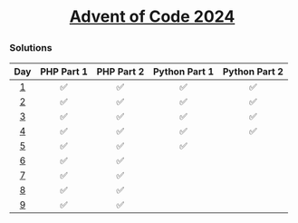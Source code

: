 # <p align="center"> [Advent of Code 2024](https://adventofcode.com/2024/day/5)</p>

### Solutions

|                   Day                    | PHP Part 1 | PHP Part 2 | Python Part 1 | Python Part 2 |
| :--------------------------------------: | :--------: | :--------: | :-----------: | :-----------: |
| [1](https://adventofcode.com/2024/day/1) |     ✅     |     ✅     |      ✅       |      ✅       |
| [2](https://adventofcode.com/2024/day/2) |     ✅     |     ✅     |      ✅       |      ✅       |
| [3](https://adventofcode.com/2024/day/3) |     ✅     |     ✅     |      ✅       |      ✅       |
| [4](https://adventofcode.com/2024/day/4) |     ✅     |     ✅     |      ✅       |      ✅       |
| [5](https://adventofcode.com/2024/day/5) |     ✅     |     ✅     |      ✅       |               |
| [6](https://adventofcode.com/2024/day/6) |     ✅     |     ✅     |               |               |
| [7](https://adventofcode.com/2024/day/7) |     ✅     |     ✅     |               |               |
| [8](https://adventofcode.com/2024/day/8) |     ✅     |     ✅     |               |               |
| [9](https://adventofcode.com/2024/day/9) |     ✅     |     ✅     |               |               |

<!-- | [10](https://adventofcode.com/2024/day/10) |     ✅     |     ✅     |      ✅       |      ✅       | -->
<!-- | [11](https://adventofcode.com/2024/day/11) |     ✅     |     ✅     |      ✅       |      ✅       | -->
<!-- | [12](https://adventofcode.com/2024/day/12) |     ✅     |     ✅     |      ✅       |      ✅       | -->
<!-- | [13](https://adventofcode.com/2024/day/13) |     ✅     |     ✅     |      ✅       |      ✅       | -->
<!-- | [14](https://adventofcode.com/2024/day/14) |     ✅     |     ✅     |      ✅       |      ✅       | -->
<!-- | [15](https://adventofcode.com/2024/day/15) |     ✅     |     ✅     |      ✅       |      ✅       | -->
<!-- | [16](https://adventofcode.com/2024/day/16) |     ✅     |     ✅     |      ✅       |      ✅       | -->
<!-- | [17](https://adventofcode.com/2024/day/17) |     ✅     |     ✅     |      ✅       |      ✅       | -->
<!-- | [18](https://adventofcode.com/2024/day/18) |     ✅     |     ✅     |      ✅       |      ✅       | -->
<!-- | [19](https://adventofcode.com/2024/day/19) |     ✅     |     ✅     |      ✅       |      ✅       | -->
<!-- | [20](https://adventofcode.com/2024/day/20) |     ✅     |     ✅     |      ✅       |      ✅       | -->
<!-- | [21](https://adventofcode.com/2024/day/21) |     ✅     |     ✅     |      ✅       |      ✅       | -->
<!-- | [22](https://adventofcode.com/2024/day/22) |     ✅     |     ✅     |      ✅       |      ✅       | -->
<!-- | [23](https://adventofcode.com/2024/day/23) |     ✅     |     ✅     |      ✅       |      ✅       | -->
<!-- | [24](https://adventofcode.com/2024/day/24) |     ✅     |     ✅     |      ✅       |      ✅       | -->
<!-- | [25](https://adventofcode.com/2024/day/25) |     ✅     |     ✅     |      ✅       |      ✅       | -->
